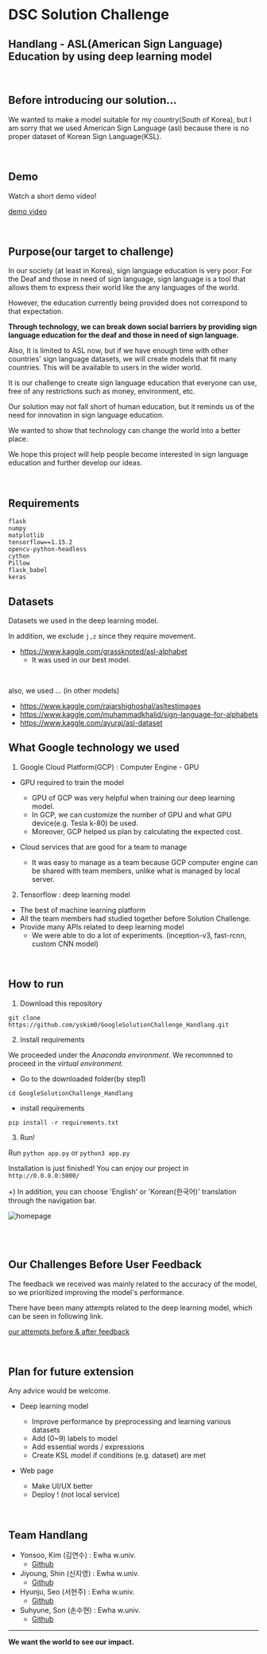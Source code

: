 # DSC Solution Challenge

## Handlang - ASL(American Sign Language) Education by using deep learning model

<br>


## Before introducing our solution...


We wanted to make a model suitable for my country(South of Korea), but I am sorry that we used American Sign Language (asl) because there is no proper dataset of Korean Sign Language(KSL).

<br>

## Demo

Watch a short demo video!

[demo video](https://youtu.be/LaTwFHh8_48)

<br>

## Purpose(our target to challenge)

In our society (at least in Korea), sign language education is very poor.
For the Deaf and those in need of sign language, sign language is a tool that allows them to express their world like the any languages of the world.


However, the education currently being provided does not correspond to that expectation.

**Through technology, we can break down social barriers by providing sign language education for the deaf and those in need of sign language.**

Also, It is limited to ASL now, but if we have enough time with other countries' sign language datasets, we will create models that fit many countries. This will be available to users in the wider world.

It is our challenge to create sign language education that everyone can use, free of any restrictions such as money, environment, etc.

Our solution may not fall short of human education, but it reminds us of the need for innovation in sign language education.

We wanted to show that technology can change the world into a better place.

We hope this project will help people become interested in sign language education and further develop our ideas.

<br>

## Requirements

```
flask
numpy
matplotlib
tensorflow==1.15.2
opencv-python-headless
cython
Pillow
flask_babel
keras
```

## Datasets

Datasets we used in the deep learning model.

In addition, we exclude `j,z` since they require movement.

- https://www.kaggle.com/grassknoted/asl-alphabet
    - It was used in our best model.

<br>

also, we used ... (in other models)
- https://www.kaggle.com/rajarshighoshal/asltestimages
- https://www.kaggle.com/muhammadkhalid/sign-language-for-alphabets
- https://www.kaggle.com/ayuraj/asl-dataset


## What Google technology we used

1. Google Cloud Platform(GCP)
: Computer Engine - GPU

- GPU required to train the model
    - GPU of GCP was very helpful when training our deep learning model.
    - In GCP, we can customize the number of GPU and what GPU device(e.g. Tesla k-80) be used.
    - Moreover, GCP helped us plan by calculating the expected cost.


- Cloud services that are good for a team to manage
    - It was easy to manage as a team because GCP computer engine can be shared with team members, unlike what is managed by local server.

2. Tensorflow
: deep learning model

- The best of machine learning platform
- All the team members had studied together before Solution Challenge.
- Provide many APIs related to deep learning model
    - We were able to do a lot of experiments. (inception-v3, fast-rcnn, custom CNN model)

<br>

## How to run

1. Download this repository

`git clone https://github.com/yskim0/GoogleSolutionChallenge_Handlang.git`

2. Install requirements

We proceeded under the *Anaconda environment*. We recommned to proceed in the *virtual environment.*

- Go to the downloaded folder(by step1)

`cd GoogleSolutionChallenge_Handlang`

- install requirements

`pip install -r requirements.txt`

3. Run!

Run `python app.py` or `python3 app.py`

Installation is just finished!
You can enjoy our project in `http://0.0.0.0:5000/`

+) In addition, you can choose 'English' or 'Korean(한국어)' translation through the navigation bar.



![homepage](/img/homepage.png)


<br>

<br>


## Our Challenges Before User Feedback

The feedback we received was mainly related to the  accuracy of the model, so we prioritized improving the model's performance.

There have been many attempts related to the deep learning model, which can be seen in following link.

[our attempts before & after feedback](https://github.com/yskim0/GoogleSolutionChallenge_Handlang/blob/master/before_usr_feedback.md)

<br>

## Plan for future extension 

Any advice would be welcome.

- Deep learning model
    - Improve performance by preprocessing and learning various datasets
    - Add (0~9) labels to model
    - Add essential words / expressions
    - Create KSL model if conditions (e.g. dataset) are met

- Web page
    - Make UI/UX better
    - Deploy ! (not local service)


<br>

## Team Handlang

- Yonsoo, Kim (김연수) : Ewha w.univ.
    - [Github](https://github.com/yskim0)
- Jiyoung, Shin (신지영) : Ewha w.univ.
    - [Github](https://github.com/Turtlefromocean)
- Hyunju, Seo (서현주) : Ewha w.univ.
    - [Github](https://github.com/seohsj)
- Suhyune, Son (손수현) : Ewha w.univ.
    - [Github](https://github.com/sonsuhyune)


----

**We want the world to see our impact.**
